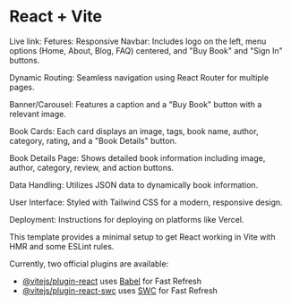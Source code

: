 # React + Vite

Live link:
Fetures:
Responsive Navbar: Includes logo on the left, menu options (Home, About, Blog, FAQ) centered, and "Buy Book" and "Sign In" buttons.

Dynamic Routing: Seamless navigation using React Router for multiple pages.

Banner/Carousel: Features a caption and a "Buy Book" button with a relevant image.

Book Cards: Each card displays an image, tags, book name, author, category, rating, and a "Book Details" button.

Book Details Page: Shows detailed book information including image, author, category, review, and action buttons.

Data Handling: Utilizes JSON data to dynamically book information.

User Interface: Styled with Tailwind CSS for a modern, responsive design.

Deployment: Instructions for deploying on platforms like Vercel.

This template provides a minimal setup to get React working in Vite with HMR and some ESLint rules.

Currently, two official plugins are available:

- [@vitejs/plugin-react](https://github.com/vitejs/vite-plugin-react/blob/main/packages/plugin-react/README.md) uses [Babel](https://babeljs.io/) for Fast Refresh
- [@vitejs/plugin-react-swc](https://github.com/vitejs/vite-plugin-react-swc) uses [SWC](https://swc.rs/) for Fast Refresh

